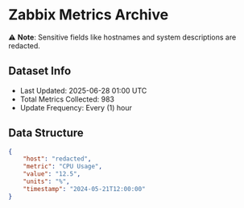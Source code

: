 # Zabbix Metrics Archive

⚠️ **Note**: Sensitive fields like hostnames and system descriptions are redacted.

## Dataset Info
- Last Updated: 2025-06-28 01:00 UTC
- Total Metrics Collected: 983
- Update Frequency: Every (1) hour

## Data Structure
```json
{
    "host": "redacted",
    "metric": "CPU Usage",
    "value": "12.5",
    "units": "%",
    "timestamp": "2024-05-21T12:00:00"
}
```
